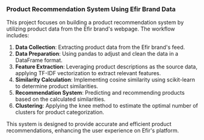 ### Product Recommendation System Using Efir Brand Data

This project focuses on building a product recommendation system by utilizing product data from the Efir brand's webpage. The workflow includes:

1. **Data Collection**: Extracting product data from the Efir brand's feed.
2. **Data Preparation**: Using pandas to adjust and clean the data in a DataFrame format.
3. **Feature Extraction**: Leveraging product descriptions as the source data, applying TF-IDF vectorization to extract relevant features.
4. **Similarity Calculation**: Implementing cosine similarity using scikit-learn to determine product similarities.
5. **Recommendation System**: Predicting and recommending products based on the calculated similarities.
6. **Clustering**: Applying the knee method to estimate the optimal number of clusters for product categorization.

This system is designed to provide accurate and efficient product recommendations, enhancing the user experience on Efir's platform.
